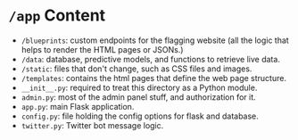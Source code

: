 # `/app` Content

  - `/blueprints`: custom endpoints for the flagging website (all the logic that helps to render the HTML pages or JSONs.)
  - `/data`: database, predictive models, and functions to retrieve live data.
  - `/static`: files that don't change, such as CSS files and images.
  - `/templates`: contains the html pages that define the web page structure.
  - `__init__.py`: required to treat this directory as a Python module.
  - `admin.py`: most of the admin panel stuff, and authorization for it.
  - `app.py`: main Flask application.
  - `config.py`: file holding the config options for flask and database.
  - `twitter.py`: Twitter bot message logic.
